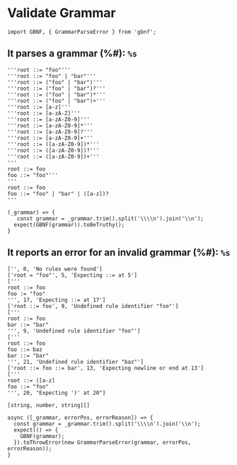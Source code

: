# Validate Grammar

```imports.javascript
import GBNF, { GrammarParseError } from 'gbnf';
```

## It parses a grammar (%#): `%s`

```test_cases
'''root ::= "foo"'''
'''root ::= "foo" | "bar"'''
'''root ::= ("foo" | "bar")'''
'''root ::= ("foo" | "bar")?'''
'''root ::= ("foo" | "bar")*'''
'''root ::= ("foo" | "bar")+'''
'''root ::= [a-z]'''
'''root ::= [a-zA-Z]'''
'''root ::= [a-zA-Z0-9]'''
'''root ::= [a-zA-Z0-9]*'''
'''root ::= [a-zA-Z0-9]?'''
'''root ::= [a-zA-Z0-9]+'''
'''root ::= ([a-zA-Z0-9])*'''
'''root ::= ([a-zA-Z0-9])?'''
'''root ::= ([a-zA-Z0-9])+'''
'''
root ::= foo
foo ::= "foo"'''
'''
root ::= foo
foo ::= "foo" | "bar" | ([a-z])?
'''
```

```test_body.javascript
(_grammar) => {
   const grammar = _grammar.trim().split('\\\\n').join('\\n');
  expect(GBNF(grammar)).toBeTruthy();
}
```

## It reports an error for an invalid grammar (%#): `%s`

```test_cases
['', 0, 'No rules were found']
['root = "foo"', 5, 'Expecting ::= at 5']
['''
root ::= foo
foo := "foo"
''', 17, 'Expecting ::= at 17']
['root ::= foo', 9, 'Undefined rule identifier "foo"']
['''
root ::= foo
bar ::= "bar"
''', 9, 'Undefined rule identifier "foo"']
['''
root ::= foo
foo ::= baz
bar ::= "bar"
''', 21, 'Undefined rule identifier "baz"']
['root ::= foo ::= bar', 13, 'Expecting newline or end at 13']
['''
root ::= ([a-z]
foo ::= "foo"
''', 20, "Expecting ')' at 20"]
```

```test_cases_type.javascript
[string, number, string][]
```

```test_body.javascript
async ([_grammar, errorPos, errorReason]) => {
  const grammar = _grammar.trim().split('\\\\n').join('\\n');
  expect(() => {
    GBNF(grammar);
  }).toThrowError(new GrammarParseError(grammar, errorPos, errorReason));
}
```

